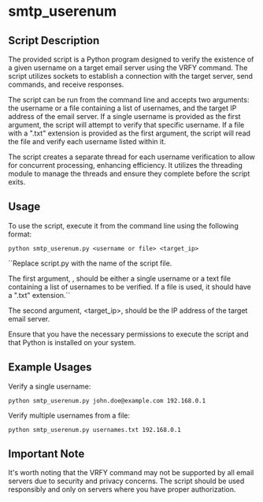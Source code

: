 # smtp_userenum

## Script Description

The provided script is a Python program designed to verify the existence of a given username on a target email server using the VRFY command. The script utilizes sockets to establish a connection with the target server, send commands, and receive responses.

The script can be run from the command line and accepts two arguments: the username or a file containing a list of usernames, and the target IP address of the email server. If a single username is provided as the first argument, the script will attempt to verify that specific username. If a file with a ".txt" extension is provided as the first argument, the script will read the file and verify each username listed within it.

The script creates a separate thread for each username verification to allow for concurrent processing, enhancing efficiency. It utilizes the threading module to manage the threads and ensure they complete before the script exits.

## Usage

To use the script, execute it from the command line using the following format:

    python smtp_userenum.py <username or file> <target_ip>

``Replace script.py with the name of the script file.

The first argument, <username or file>, should be either a single username or a text file containing a list of usernames to be verified. If a file is used, it should have a ".txt" extension.``

The second argument, <target_ip>, should be the IP address of the target email server.

Ensure that you have the necessary permissions to execute the script and that Python is installed on your system.

## Example Usages

Verify a single username:

    python smtp_userenum.py john.doe@example.com 192.168.0.1

Verify multiple usernames from a file:

    python smtp_userenum.py usernames.txt 192.168.0.1


## Important Note

It's worth noting that the VRFY command may not be supported by all email servers due to security and privacy concerns. The script should be used responsibly and only on servers where you have proper authorization.
